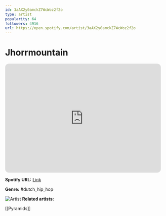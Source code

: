 ```yaml
---
id: 3aAX2y0amckZ7WcWoz2f2o
type: artist
popularity: 64
followers: 4916
url: https://open.spotify.com/artist/3aAX2y0amckZ7WcWoz2f2o
---
```

# Jhorrmountain

<iframe style="border-radius:12px" src="https://open.spotify.com/embed/artist/3aAX2y0amckZ7WcWoz2f2o" width="100%" height="352" frameBorder="0" allowfullscreen="" allow="autoplay; clipboard-write; encrypted-media; fullscreen; picture-in-picture" loading="lazy"></iframe>

**Spotify URL:** [Link](https://open.spotify.com/artist/3aAX2y0amckZ7WcWoz2f2o)

**Genre:**  #dutch_hip_hop

![Artist](https://i.scdn.co/image/ab6761610000e5eb49637fe719fddb8e90896f41)
**Related artists:**

[[Pyramids]]
